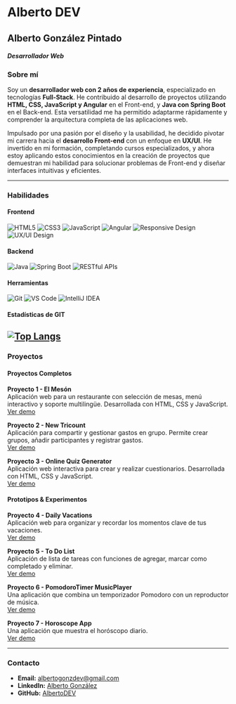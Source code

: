 # Alberto DEV


## Alberto González Pintado
##### Desarrollador Web

### Sobre mí


Soy un **desarrollador web con 2 años de experiencia**, especializado en tecnologías **Full-Stack**. He contribuido al desarrollo de proyectos utilizando **HTML, CSS, JavaScript y Angular** en el Front-end, y **Java con Spring Boot** en el Back-end. Esta versatilidad me ha permitido adaptarme rápidamente y comprender la arquitectura completa de las aplicaciones web.

Impulsado por una pasión por el diseño y la usabilidad, he decidido pivotar mi carrera hacia el **desarrollo Front-end** con un enfoque en **UX/UI**. He invertido en mi formación, completando cursos especializados, y ahora estoy aplicando estos conocimientos en la creación de proyectos que demuestran mi habilidad para solucionar problemas de Front-end y diseñar interfaces intuitivas y eficientes.

---

### Habilidades

#### Frontend
<p align="left">
  <img src="https://img.shields.io/badge/HTML5-E34F26?style=for-the-badge&logo=html5&logoColor=white" alt="HTML5"/>
  <img src="https://img.shields.io/badge/CSS3-1572B6?style=for-the-badge&logo=css3&logoColor=white" alt="CSS3"/>
  <img src="https://img.shields.io/badge/JavaScript-F7DF1E?style=for-the-badge&logo=javascript&logoColor=black" alt="JavaScript"/>
  <img src="https://img.shields.io/badge/Angular-DD0031?style=for-the-badge&logo=angular&logoColor=white" alt="Angular"/>
  <img src="https://img.shields.io/badge/Responsive%20Design-blue?style=for-the-badge" alt="Responsive Design"/>
  <img src="https://img.shields.io/badge/UX/UI%20Design-yellow?style=for-the-badge" alt="UX/UI Design"/>
</p>

#### Backend
<p align="left">
  <img src="https://img.shields.io/badge/Java-ED8B00?style=for-the-badge&logo=openjdk&logoColor=white" alt="Java"/>
  <img src="https://img.shields.io/badge/Spring-6DB33F?style=for-the-badge&logo=spring&logoColor=white" alt="Spring Boot"/>
  <img src="https://img.shields.io/badge/RESTful%20APIs-green?style=for-the-badge" alt="RESTful APIs"/>
</p>

#### Herramientas
<p align="left">
  <img src="https://img.shields.io/badge/Git-F05032?style=for-the-badge&logo=git&logoColor=white" alt="Git"/>
  <img src="https://img.shields.io/badge/VS%20Code-007ACC?style=for-the-badge&logo=visualstudiocode&logoColor=white" alt="VS Code"/>
  <img src="https://img.shields.io/badge/IntelliJ%20IDEA-000000?style=for-the-badge&logo=intellijidea&logoColor=white" alt="IntelliJ IDEA"/>
</p>

#### Estadísticas de GIT
[![Top Langs](https://github-readme-stats.vercel.app/api/top-langs/?username=AlbertoDEV&layout=compact&theme=radical)](https://github.com/AlbertoDEV)
---

### Proyectos

#### Proyectos Completos

**Proyecto 1 - El Mesón**
<br>
Aplicación web para un restaurante con selección de mesas, menú interactivo y soporte multilingüe. Desarrollada con HTML, CSS y JavaScript.
<br>
<a href="https://restaurant-pro-v1.up.railway.app" target="_blank">Ver demo</a>

**Proyecto 2 - New Tricount**
<br>
Aplicación para compartir y gestionar gastos en grupo. Permite crear grupos, añadir participantes y registrar gastos.
<br>
<a href="https://newtricount-pro-v1.up.railway.app" target="_blank">Ver demo</a>

**Proyecto 3 - Online Quiz Generator**
<br>
Aplicación web interactiva para crear y realizar cuestionarios. Desarrollada con HTML, CSS y JavaScript.
<br>
<a href="https://onlinequizgenerator-pro-v1.up.railway.app" target="_blank">Ver demo</a>

#### Prototipos & Experimentos

**Proyecto 4 - Daily Vacations**
<br>
Aplicación web para organizar y recordar los momentos clave de tus vacaciones.
<br>
<a href="https://dailyvacations-pro-v1.up.railway.app" target="_blank">Ver demo</a>

**Proyecto 5 - To Do List**
<br>
Aplicación de lista de tareas con funciones de agregar, marcar como completado y eliminar.
<br>
<a href="https://todolist-pro-v1.up.railway.app" target="_blank">Ver demo</a>

**Proyecto 6 - PomodoroTimer MusicPlayer**
<br>
Una aplicación que combina un temporizador Pomodoro con un reproductor de música.
<br>
<a href="https://pomodorotimermusicplayer-pro-v1.up.railway.app" target="_blank">Ver demo</a>

**Proyecto 7 - Horoscope App**
<br>
Una aplicación que muestra el horóscopo diario.
<br>
<a href="https://horoscopeapp-pro-v1.up.railway.app" target="_blank">Ver demo</a>

---

### Contacto

- **Email:** [albertogonzdev@gmail.com](mailto:albertogonzdev@gmail.com)
- **LinkedIn:** [Alberto González](https://www.linkedin.com/in/alberto-gonzález-dev)
- **GitHub:** [AlbertoDEV](https://github.com/AlbertoDEV)
